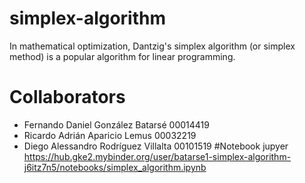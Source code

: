 # simplex-algorithm
In mathematical optimization, Dantzig's simplex algorithm (or simplex method) is a popular algorithm for linear programming.
# Collaborators
* Fernando Daniel González Batarsé 00014419
* Ricardo Adrián Aparicio Lemus 00032219
* Diego Alessandro Rodríguez Villalta 00101519
#Notebook jupyer
https://hub.gke2.mybinder.org/user/batarse1-simplex-algorithm-j6itz7n5/notebooks/simplex_algorithm.ipynb
